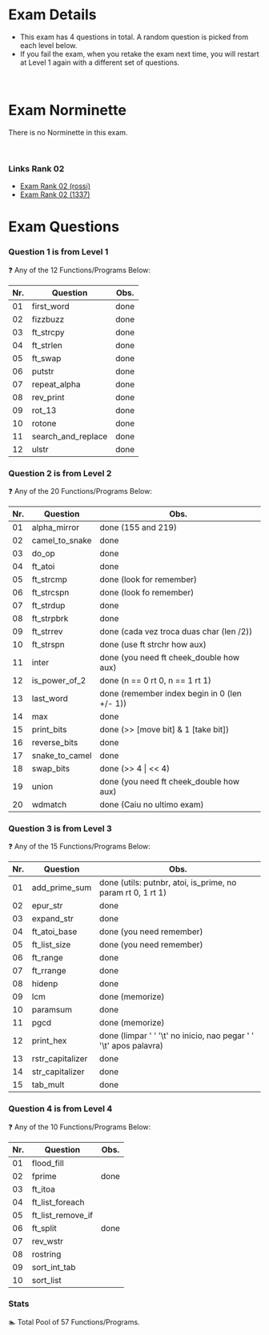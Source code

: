 # Exam Details

- This exam has 4 questions in total. A random question is picked from each level below.
- If you fail the exam, when you retake the exam next time, you will restart at Level 1 again with a different set of questions.

<br>

# Exam Norminette

There is no Norminette in this exam.

<br>

### Links Rank 02
- [Exam Rank 02 (rossi)](https://github.com/pasqualerossi/42-School-Exam-Rank-02)
- [Exam Rank 02 (1337)](https://github.com/48d31kh413k/1337-exam_rank_02-42)

# Exam Questions

### Question 1 is from Level 1
:question: Any of the 12 Functions/Programs Below:

Nr. |Question | Obs.
----|---------|:-----:
01  |first_word| done
02  |fizzbuzz | done
03  |ft_strcpy | done
04  |ft_strlen | done
05  |ft_swap | done
06  |putstr | done
07  |repeat_alpha | done
08  |rev_print | done
09  |rot_13 | done
10  |rotone | done
11  |search_and_replace | done
12  |ulstr | done

### Question 2 is from Level 2
:question: Any of the 20 Functions/Programs Below:

Nr. |Question | Obs.
----|---------|-----
01  |alpha_mirror   | done (155 and 219)
02  |camel_to_snake | done
03  |do_op          | done
04  |ft_atoi        | done
05  |ft_strcmp      | done (look for remember)
06  |ft_strcspn     | done (look fo remember)
07  |ft_strdup      | done
08  |ft_strpbrk     | done
09  |ft_strrev      | done (cada vez troca duas char (len /2))
10  |ft_strspn      | done (use ft strchr how aux)
11  |inter          | done (you need ft cheek_double how aux)
12  |is_power_of_2  | done (n == 0 rt 0, n == 1 rt 1)
13  |last_word      | done (remember index begin in 0 (len +/- 1))
14  |max            | done
15  |print_bits     | done (\>> [move bit] & 1 [take bit])
16  |reverse_bits   | done
17  |snake_to_camel | done
18  |swap_bits      | done (\>> 4 \| \<< 4)
19  |union          | done (you need ft cheek_double how aux)
20  |wdmatch        | done (Caiu no ultimo exam)

### Question 3 is from Level 3
:question: Any of the 15 Functions/Programs Below:

Nr. |Question | Obs.
----|---------|-----
01  |add_prime_sum| done (utils: putnbr, atoi, is_prime, no param rt 0, 1 rt 1)
02  |epur_str     | done
03  |expand_str   | done
04  |ft_atoi_base | done (you need remember)
05  |ft_list_size | done (you need remember)
06  |ft_range     | done
07  |ft_rrange    | done
08  |hidenp       | done
09  |lcm          | done (memorize)
10  |paramsum     | done
11  |pgcd         | done (memorize)
12  |print_hex    | done (limpar ' ' '\t' no inicio,  nao pegar ' ' '\t' apos palavra)
13  |rstr_capitalizer | done
14  |str_capitalizer | done
15  |tab_mult     | done

### Question 4 is from Level 4
:question: Any of the 10 Functions/Programs Below:

Nr. |Question | Obs.
----|---------|-----
01  |flood_fill |
02  |fprime | done
03  |ft_itoa
04  |ft_list_foreach
05  |ft_list_remove_if
06  |ft_split | done
07  |rev_wstr
08  |rostring
09  |sort_int_tab
10  |sort_list

### Stats
:swimmer: Total Pool of 57 Functions/Programs.
